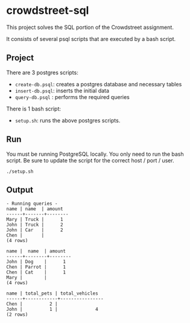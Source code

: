 # crowdstreet-sql

This project solves the SQL portion of the Crowdstreet assignment.

It consists of several psql scripts that are executed by a bash script.

## Project

There are 3 postgres scripts:
 - `create-db.psql`: creates a postgres database and necessary tables
 - `insert-db.psql`: inserts the initial data
 - `query-db.psql` : performs the required queries
 
There is 1 bash script:
 - `setup.sh`: runs the above postgres scripts.
  
## Run

You must be running PostgreSQL locally. You only need to run the bash script.
Be sure to update the script for the correct host / port / user.

 `./setup.sh`
 
 ## Output
 
 ```
- Running queries -
 name | name  | amount
------+-------+--------
 Mary | Truck |      1
 John | Truck |      2
 John | Car   |      2
 Chen |       |
(4 rows)

 name |  name  | amount
------+--------+--------
 John | Dog    |      1
 Chen | Parrot |      1
 Chen | Cat    |      1
 Mary |        |
(4 rows)

 name | total_pets | total_vehicles
------+------------+----------------
 Chen |          2 |
 John |          1 |              4
(2 rows)
```
